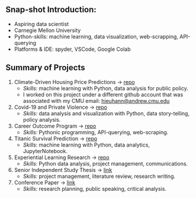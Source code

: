 ## Snap-shot Introduction:
- Aspiring data scientist
- Carnegie Mellon University
- Python-skills: machine learning, data visualization, web-scrapping, API-querying
- Platforms & IDE: spyder, VSCode, Google Colab 

## Summary of Projects
 1. Climate-Driven Housing Price Predictions -> [repo](https://github.com/MLFP-90803-SP24-FinalProjects/Team17-FinalProject)
    - *Skills:* machine learning with Python, data analysis for public policy.
    - I worked on this project under a different github account that was associated with my CMU email: hieuhann@andrew.cmu.edu
 2. Covid-19 and Private Violence -> [repo](https://github.com/hieuhannguyen/Covid19-and-Private-Violence)
    - *Skills:* data analysis and visualization with Python, data story-telling, policy analysis.
 3. Career Outcome Program -> [repo](https://github.com/hieuhannguyen/Career-Outcome)
    - *Skills:* Pythonic programming, API-querying, web-scraping.
 4. Titanic Survival Prediction -> [repo](https://github.com/hieuhannguyen/titanic)
    - *Skills*: machine learning with Python, data analytics, JupyterNotebook. 
 5. Experiential Learning Research -> [repo](https://github.com/hieuhannguyen/experiential_learning)
    - *Skills:* Python data analysis, project management, communications.
 6. Senior Independent Study Thesis -> [link](https://wooster.edu/2022/04/26/hannah-nguyen-2/)
    - *Skills:* project management, literature review, research writing. 
 7. Conference Paper -> [link](https://www.linkedin.com/feed/update/urn:li:activity:6999144353852010496/?updateEntityUrn=urn%3Ali%3Afs_feedUpdate%3A%28V2%2Curn%3Ali%3Aactivity%3A6999144353852010496%29)
    - *Skills:* research planning, public speaking, critical analysis.
